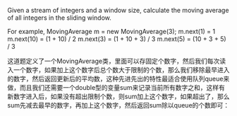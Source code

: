 Given a stream of integers and a window size, calculate the moving average of all integers in the sliding window.

For example,
MovingAverage m = new MovingAverage(3);
m.next(1) = 1
m.next(10) = (1 + 10) / 2
m.next(3) = (1 + 10 + 3) / 3
m.next(5) = (10 + 3 + 5) / 3

这道题定义了一个MovingAverage类，里面可以存固定个数字，然后我们每次读入一个数字，如果加上这个数字后总个数大于限制的个数，那么我们移除最早进入的数字，然后返回更新后的平均数，这种先进先出的特性最适合使用队列queue来做，而且我们还需要一个double型的变量sum来记录当前所有数字之和，这样有新数字进入后，如果没有超出限制个数，则sum加上这个数字，如果超出了，那么sum先减去最早的数字，再加上这个数字，然后返回sum除以queue的个数即可：